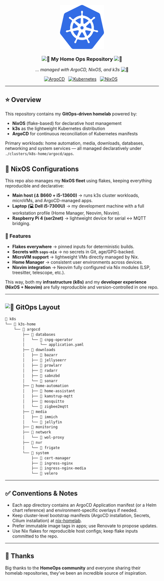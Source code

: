 <div align="center">

<img src="https://raw.githubusercontent.com/kubernetes/kubernetes/master/logo/logo.png" align="center" width="144px" height="144px"/>

### <img src="https://fonts.gstatic.com/s/e/notoemoji/latest/1f680/512.gif" alt="🚀" width="16" height="16"> My Home Ops Repository <img src="https://fonts.gstatic.com/s/e/notoemoji/latest/1f6a7/512.gif" alt="🚧" width="16" height="16">

_... managed with ArgoCD, NixOS, and k3s_ <img src="https://fonts.gstatic.com/s/e/notoemoji/latest/1f916/512.gif" alt="🤖" width="16" height="16">

</div>

<div align="center">

[![ArgoCD](https://img.shields.io/badge/GitOps-ArgoCD-blue?logo=argo&logoColor=white&style=for-the-badge)](https://argo-cd.readthedocs.io)&nbsp;&nbsp;
[![Kubernetes](https://img.shields.io/badge/Kubernetes-k3s-blue?logo=kubernetes&logoColor=white&style=for-the-badge)](https://k3s.io)&nbsp;&nbsp;
[![NixOS](https://img.shields.io/badge/OS-NixOS-blue?logo=nixos&logoColor=white&style=for-the-badge)](https://nixos.org)&nbsp;&nbsp;

</div>

---

## ⭐ Overview

This repository contains my **GitOps-driven homelab** powered by:

- **NixOS** (flake-based) for declarative host management
- **k3s** as the lightweight Kubernetes distribution
- **ArgoCD** for continuous reconciliation of Kubernetes manifests

Primary workloads: home automation, media, downloads, databases, networking and system services — all managed declaratively under `./clusters/k8s-home/argocd/apps`.

## 🐧 NixOS Configurations

This repo also manages my **NixOS fleet** using flakes, keeping everything reproducible and declarative:

- **Main host (⚓ B660 + i5-13600)** → runs k3s cluster workloads, microVMs, and ArgoCD-managed apps.
- **Laptop (💻 Dell i5-7300U)** → my development machine with a full workstation profile (Home Manager, Neovim, Nixvim).
- **Raspberry Pi 4 (ser2net)** → lightweight device for serial ↔ MQTT bridging.

### 🔑 Features
- **Flakes everywhere** → pinned inputs for deterministic builds.
- **Secrets with `sops-nix`** → no secrets in Git, age/GPG-backed.
- **MicroVM support** → lightweight VMs directly managed by Nix.
- **Home Manager** → consistent user environments across devices.
- **Nixvim integration** → Neovim fully configured via Nix modules (LSP, treesitter, telescope, etc.).

This way, both my **infrastructure (k8s)** and my **developer experience (NixOS + Neovim)** are fully reproducible and version-controlled in one repo.

---

## <img src="https://fonts.gstatic.com/s/e/notoemoji/latest/1f331/512.gif" alt="📜" width="20" height="20"> GitOps Layout

```sh
📁 k8s
└── 📁 k3s-home
    └── 📁 argocd
        ├── 📁 databases
        │   └── 📁 cnpg-operator
        │       └── application.yaml
        ├── 📁 downloads
        │   ├── 📁 bazarr
        │   ├── 📁 jellyseerr
        │   ├── 📁 prowlarr
        │   ├── 📁 radarr
        │   ├── 📁 sabnzbd
        │   └── 📁 sonarr
        ├── 📁 home-automation
        │   ├── 📁 home-assistant
        │   ├── 📁 kamstrup-mqtt
        │   ├── 📁 mosquitto
        │   └── 📁 zigbee2mqtt
        ├── 📁 media
        │   ├── 📁 immich
        │   └── 📁 jellyfin
        ├── 📁 monitoring
        ├── 📁 network
        │   └── 📁 wol-proxy
        ├── 📁 nvr
        │   └── 📁 frigate
        └── 📁 system
            ├── 📁 cert-manager
            ├── 📁 ingress-nginx
            ├── 📁 ingress-nginx-media
            └── 📁 velero
```

---

## ✅ Conventions & Notes

- Each app directory contains an ArgoCD Application manifest (or a Helm chart reference) and environment-specific overlays if needed.
- Keep cluster-level bootstrap manifests (ArgoCD installation, Secrets, Cilium installation) at [nix-homelab](https://github.com/sebastiaankok/nix-homelab).
- Prefer immutable image tags in apps; use Renovate to propose updates.
- Use Nix flakes for reproducible host configs; keep flake inputs committed to the repo.

---

## 🙏 Thanks

Big thanks to the **HomeOps community** and everyone sharing their homelab repositories, they’ve been an incredible source of inspiration.
